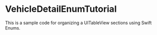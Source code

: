 # VehicleDetailEnumTutorial

This is a sample code for organizing a UITableView sections using Swift Enums.
